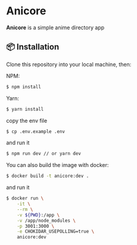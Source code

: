 # Anicore

**Anicore** is a simple anime directory app

## :package: Installation

Clone this repository into your local machine, then:

NPM:

```sh
$ npm install
```

Yarn:

```sh
$ yarn install
```

copy the env file

```sh
$ cp .env.example .env
```

and run it

```sh
$ npm run dev // or yarn dev
```

You can also build the image with docker:

```sh
$ docker build -t anicore:dev .
```

and run it

```sh
$ docker run \
    -it \
    --rm \
    -v ${PWD}:/app \
    -v /app/node_modules \
    -p 3001:3000 \
    -e CHOKIDAR_USEPOLLING=true \
    anicore:dev
```
